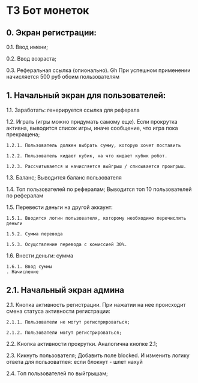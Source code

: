# ТЗ Бот монеток
## 0. Экран регистрации:
0.1. Ввод имени;

0.2. Ввод возраста;

0.3. Реферальная ссылка (опионально). Gh При успешном применении начисляется 500 руб обоим пользователям

## 1. Начальный экран для пользователей:
1.1. Заработать: генерируется ссылка для реферала

1.2. Играть (игры можно придумать самому еще). Если прокрутка активна, выводится список игры, иначе сообщение, что игра пока прекращена;

    1.2.1. Пользователь должен выбрать сумму, которую хочет поставить
    
    1.2.2. Пользователь кидает кубик, на что кидает кубик робот. 
    
    1.2.3. Рассчитывается и начисляется выйгрыш / списывается проигрыш.

1.3. Баланс; Выводится баланс пользователя

1.4. Топ пользователей по рефералам; Выводится топ 10 пользователей по рефералам

1.5. Перевести деньги на другой аккаунт:

    1.5.1. Вводится логин пользователя, которому необходимо перечислить деньги
    
    1.5.2. Сумма перевода
    
    1.5.3. Осущствление перевода с комиссией 30%.

1.6. Внести деньги: сумма

    1.6.1. Ввод суммы
    . Начисление

## 2.1. Начальный экран админа
2.1. Кнопка активность регистрации. При нажатии на нее происходит смена статуса активности регистрации: 

    2.1.1. Пользователи не могут регистрироваться; 
    
    2.1.2. Пользователи могут регистрироваться;

2.2. Кнопка активности прокрутки. Аналогична кнопке 2.1;

2.3. Кикнуть пользователя; Добавить поле blocked. И изменить логику ответа для пользоватлея: если блокнут - шлет нахуй

2.4. Топ пользователей по выйгрышам;
